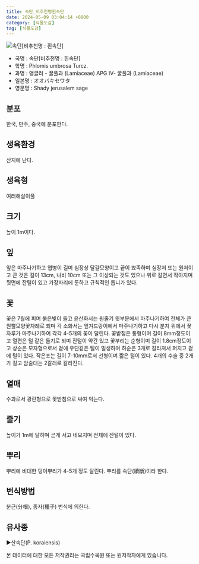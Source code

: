 ```yaml
---
title: 속단_비추천명흰속단
date: 2024-05-09 03:04:14 +0800
category: [식물도감]
tag: [식물도감]
---
```




![속단[비추천명 : 흰속단]](/fileUpload/plants/basic/Labiatae/Phlomis/16026/1_th2.JPG)
- 국명 : 속단[비추천명 : 흰속단]
- 학명 : Phlomis umbrosa Turcz.
- 과명 : 앵글러 - 꿀풀과 (Lamiaceae) APG Ⅳ- 꿀풀과 (Lamiaceae)
- 일본명 : オオバキセワタ
- 영문명 : Shady jerusalem sage


## 분포
한국, 만주, 중국에 분포한다.
## 생육환경
산지에 난다.
## 생육형
여러해살이풀
## 크기
높이 1m이다.
## 잎
잎은 마주나기하고 엽병이 길며 심장상 달걀모양이고 끝이 뾰족하며 심장저 또는 원저이고 큰 것은 길이 13cm, 나비 10cm 또는 그 이상되는 것도 있으나 위로 갈면서 작아지며 뒷면에 잔털이 있고 가장자리에 둔하고 규칙적인 톱니가 있다.
## 꽃
꽃은 7월에 피며 붉은빛이 돌고 윤산화서는 원줄기 윗부분에서 마주나기하여 전체가 큰 원뿔모양꽃차례로 되며 각 소화서는 잎겨드랑이에서 마주나기하고 다시 분지 위에서 꽃자루가 마주나기하여 각각 4-5개의 꽃이 달린다. 꽃받침은 통형이며 길이 8mm정도이고 열편은 털 같은 돌기로 되며 잔털이 약간 있고 꽃부리는 순형이며 길이 1.8cm정도이고 상순은 모자형으로서 겉에 우단같은 털이 밀생하며 하순은 3개로 갈라져서 퍼지고 겉에 털이 있다. 작은포는 길이 7-10mm로서 선형이며 짧은 털이 있다. 4개의 수술 중 2개가 길고 암술대는 2갈래로 갈라진다.
## 열매
수과로서 광란형으로 꽃받침으로 싸여 익는다.
## 줄기
높이가 1m에 달하며 곧게 서고 네모지며 전체에 잔털이 있다.
## 뿌리
뿌리에 비대한 덩이뿌리가 4-5개 정도 달린다. 뿌리를 속단(續斷)이라 한다.
## 번식방법
분근(分根), 종자(種子) 번식에 의한다.
## 유사종
▶산속단(P. koraiensis)






본 데이터에 대한 모든 저작권리는 국립수목원 또는 원저작자에게 있습니다.
